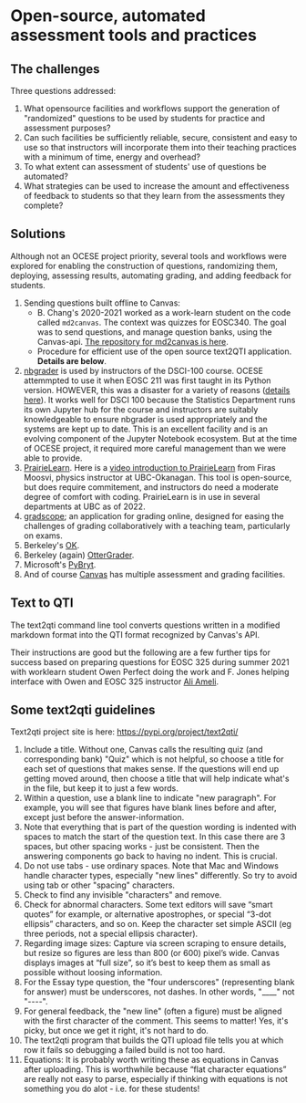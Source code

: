 # Open-source, automated assessment tools and practices

## The challenges

Three questions addressed:

1. What opensource facilities and workflows support the generation of "randomized" questions to be used by students for practice and assessment purposes?
2. Can such facilities be sufficiently reliable, secure, consistent and easy to use so that instructors will incorporate them into their teaching practices with a minimum of time, energy and overhead?
3. To what extent can assessment of students' use of questions be automated?
4. What strategies can be used to increase the amount and effectiveness of feedback to students so that they learn from the assessments they complete?

## Solutions

Although not an OCESE project priority, several tools and workflows were explored for enabling the construction of questions, randomizing them, deploying, assessing results, automating grading, and adding feedback for students.

1. Sending questions built offline to Canvas:
   * B. Chang's 2020-2021 worked as a work-learn student on the code called `md2canvas`. The context was quizzes for EOSC340. The goal was to send questions, and manage question banks, using the Canvas-api. [The repository for md2canvas is here](https://github.com/eoas-ubc/md2canvas-BChang).
   * Procedure for efficient use of the open source text2QTI application. **Details are below**.
2. [nbgrader](https://nbgrader.readthedocs.io/en/stable/) is used by instructors of the DSCI-100 course. OCESE attemmpted to use it when EOSC 211 was first taught in its Python version. HOWEVER, this was a disaster for a variety of reasons ([details here](crs-eosc211.md)). It works well for DSCI 100 because the Statistics Department runs its own Jupyter hub for the course and instructors are suitably knowledgeable to ensure nbgrader is used appropriately and the systems are kept up to date. This is an excellent facility and is an evolving component of the Jupyter Notebook ecosystem. But at the time of OCESE project, it required more careful management than we were able to provide.
3. [PrairieLearn](https://us.prairielearn.com/). Here is a [video introduction to PrairieLearn](https://www.youtube.com/watch?v=IuQrefroHmc) from Firas Moosvi, physics instructor at UBC-Okanagan. This tool is open-source, but does require commitement, and instructors do need a moderate degree of comfort with coding. PrairieLearn is in use in several departments at UBC as of 2022.
4. [gradscope](https://lthub.ubc.ca/guides/gradescope-instructor-guide/); an application for grading online, designed for easing the challenges of grading collaboratively with a teaching team, particularly on exams.
5. Berkeley's [OK](https://okpy.org/).
6. Berkeley (again) [OtterGrader](https://otter-grader.readthedocs.io/en/latest/).
7. Microsoft's [PyBryt](https://microsoft.github.io/pybryt/html/index.html).
8. And of course [Canvas](https://lthub.ubc.ca/guides/canvas-instructor-guide/) has multiple assessment and grading facilities.

## Text to QTI

The text2qti command line tool converts questions written in a modified markdown format into the QTI format recognized by Canvas's API.

Their instructions are good but the following are a few further tips for success based on preparing questions for EOSC 325 during summer 2021 with worklearn student Owen Perfect doing the work and F. Jones helping interface with Owen and EOSC 325 instructor [Ali Ameli](https://www.eoas.ubc.ca/people/aliameli).

## Some text2qti guidelines
Text2qti project site is here: https://pypi.org/project/text2qti/

1)	Include a title. Without one, Canvas calls the resulting quiz (and corresponding bank) "Quiz" which is not helpful, so choose a title for each set of questions that makes sense. If the questions will end up getting moved around, then choose a title that will help indicate what's in the file, but keep it to just a few words.
2)	Within a question, use a blank line to indicate "new paragraph". For example, you will see that figures have blank lines before and after, except just before the answer-information.
3)	Note that everything that is part of the question wording is indented with spaces to match the start of the question text. In this case there are 3 spaces, but other spacing works - just be consistent. Then the answering components go back to having no indent. This is crucial.
4)	Do not use tabs - use ordinary spaces. Note that Mac and Windows handle character types, especially "new lines" differently. So try to avoid using tab or other "spacing" characters.
5)	Check to find any invisible "characters" and remove.
6)	Check for abnormal characters. Some text editors will save “smart quotes” for example, or alternative apostrophes, or special “3-dot ellipsis” characters, and so on. Keep the character set simple ASCII (eg three periods, not a special ellipsis character).
7)	Regarding image sizes: Capture via screen scraping to ensure details, but resize so figures are less than 800 (or 600) pixel’s wide. Canvas displays images at “full size”, so it’s best to keep them as small as possible without loosing information.
8)	For the Essay type question, the "four underscores" (representing blank for answer) must be underscores, not dashes. In other words, "____" not "----".
9)	For general feedback, the "new line" (often a figure) must be aligned with the first character of the comment. This seems to matter! Yes, it's picky, but once we get it right, it's not hard to do.
10)	The text2qti program that builds the QTI upload file tells you at which row it fails so debugging a failed build is not too hard.
11)	Equations: It is probably worth writing these as equations in Canvas after uploading. This is worthwhile because “flat character equations” are really not easy to parse, especially if thinking with equations is not something you do alot - i.e. for these students!